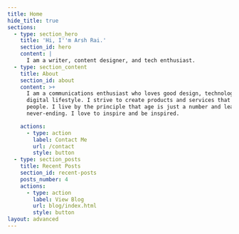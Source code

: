 ```yaml
---
title: Home
hide_title: true
sections:
  - type: section_hero
    title: 'Hi, I''m Arsh Rai.'
    section_id: hero
    content: |
      I am a writer, content designer, and tech enthusiast. 
  - type: section_content
    title: About
    section_id: about
    content: >+
      I am a communications enthusiast who loves good design, technology, and
      digital lifestyle. I strive to create products and services that help
      people. I live by the principle that age is just a number and learning is
      never-ending. I love to inspire and be inspired.

    actions:
      - type: action
        label: Contact Me
        url: /contact
        style: button
  - type: section_posts
    title: Recent Posts
    section_id: recent-posts
    posts_number: 4
    actions:
      - type: action
        label: View Blog
        url: blog/index.html
        style: button
layout: advanced
---
```


